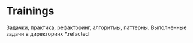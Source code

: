 # Trainings
Задачки, практика, рефакторинг, алгоритмы, паттерны.
Выполненные задачи в директориях *.refacted
